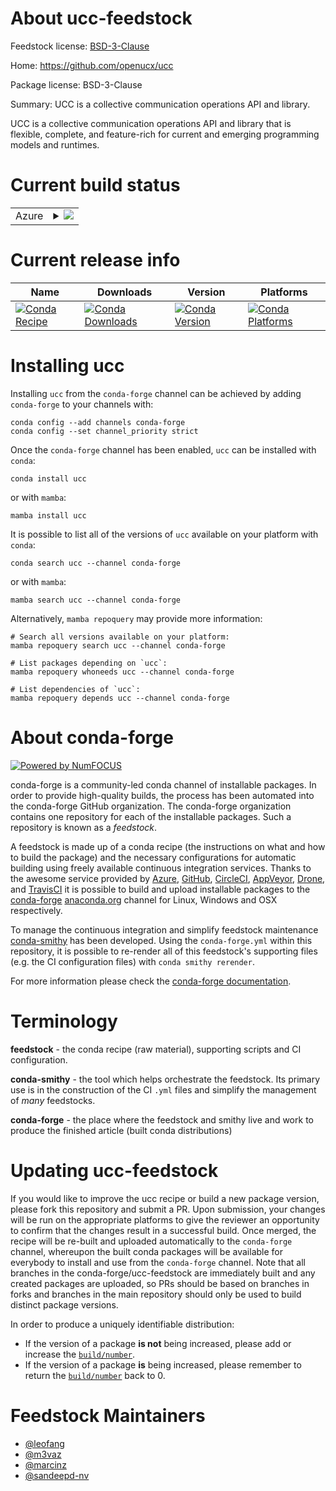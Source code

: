 About ucc-feedstock
===================

Feedstock license: [BSD-3-Clause](https://github.com/conda-forge/ucc-feedstock/blob/main/LICENSE.txt)

Home: https://github.com/openucx/ucc

Package license: BSD-3-Clause

Summary: UCC is a collective communication operations API and library.

UCC is a collective communication operations API and library that is
flexible, complete, and feature-rich for current and emerging
programming models and runtimes.


Current build status
====================


<table>
    
  <tr>
    <td>Azure</td>
    <td>
      <details>
        <summary>
          <a href="https://dev.azure.com/conda-forge/feedstock-builds/_build/latest?definitionId=22261&branchName=main">
            <img src="https://dev.azure.com/conda-forge/feedstock-builds/_apis/build/status/ucc-feedstock?branchName=main">
          </a>
        </summary>
        <table>
          <thead><tr><th>Variant</th><th>Status</th></tr></thead>
          <tbody><tr>
              <td>linux_64_cuda_compiler_version12.9</td>
              <td>
                <a href="https://dev.azure.com/conda-forge/feedstock-builds/_build/latest?definitionId=22261&branchName=main">
                  <img src="https://dev.azure.com/conda-forge/feedstock-builds/_apis/build/status/ucc-feedstock?branchName=main&jobName=linux&configuration=linux%20linux_64_cuda_compiler_version12.9" alt="variant">
                </a>
              </td>
            </tr><tr>
              <td>linux_aarch64_cuda_compiler_version12.9</td>
              <td>
                <a href="https://dev.azure.com/conda-forge/feedstock-builds/_build/latest?definitionId=22261&branchName=main">
                  <img src="https://dev.azure.com/conda-forge/feedstock-builds/_apis/build/status/ucc-feedstock?branchName=main&jobName=linux&configuration=linux%20linux_aarch64_cuda_compiler_version12.9" alt="variant">
                </a>
              </td>
            </tr>
          </tbody>
        </table>
      </details>
    </td>
  </tr>
</table>

Current release info
====================

| Name | Downloads | Version | Platforms |
| --- | --- | --- | --- |
| [![Conda Recipe](https://img.shields.io/badge/recipe-ucc-green.svg)](https://anaconda.org/conda-forge/ucc) | [![Conda Downloads](https://img.shields.io/conda/dn/conda-forge/ucc.svg)](https://anaconda.org/conda-forge/ucc) | [![Conda Version](https://img.shields.io/conda/vn/conda-forge/ucc.svg)](https://anaconda.org/conda-forge/ucc) | [![Conda Platforms](https://img.shields.io/conda/pn/conda-forge/ucc.svg)](https://anaconda.org/conda-forge/ucc) |

Installing ucc
==============

Installing `ucc` from the `conda-forge` channel can be achieved by adding `conda-forge` to your channels with:

```
conda config --add channels conda-forge
conda config --set channel_priority strict
```

Once the `conda-forge` channel has been enabled, `ucc` can be installed with `conda`:

```
conda install ucc
```

or with `mamba`:

```
mamba install ucc
```

It is possible to list all of the versions of `ucc` available on your platform with `conda`:

```
conda search ucc --channel conda-forge
```

or with `mamba`:

```
mamba search ucc --channel conda-forge
```

Alternatively, `mamba repoquery` may provide more information:

```
# Search all versions available on your platform:
mamba repoquery search ucc --channel conda-forge

# List packages depending on `ucc`:
mamba repoquery whoneeds ucc --channel conda-forge

# List dependencies of `ucc`:
mamba repoquery depends ucc --channel conda-forge
```


About conda-forge
=================

[![Powered by
NumFOCUS](https://img.shields.io/badge/powered%20by-NumFOCUS-orange.svg?style=flat&colorA=E1523D&colorB=007D8A)](https://numfocus.org)

conda-forge is a community-led conda channel of installable packages.
In order to provide high-quality builds, the process has been automated into the
conda-forge GitHub organization. The conda-forge organization contains one repository
for each of the installable packages. Such a repository is known as a *feedstock*.

A feedstock is made up of a conda recipe (the instructions on what and how to build
the package) and the necessary configurations for automatic building using freely
available continuous integration services. Thanks to the awesome service provided by
[Azure](https://azure.microsoft.com/en-us/services/devops/), [GitHub](https://github.com/),
[CircleCI](https://circleci.com/), [AppVeyor](https://www.appveyor.com/),
[Drone](https://cloud.drone.io/welcome), and [TravisCI](https://travis-ci.com/)
it is possible to build and upload installable packages to the
[conda-forge](https://anaconda.org/conda-forge) [anaconda.org](https://anaconda.org/)
channel for Linux, Windows and OSX respectively.

To manage the continuous integration and simplify feedstock maintenance
[conda-smithy](https://github.com/conda-forge/conda-smithy) has been developed.
Using the ``conda-forge.yml`` within this repository, it is possible to re-render all of
this feedstock's supporting files (e.g. the CI configuration files) with ``conda smithy rerender``.

For more information please check the [conda-forge documentation](https://conda-forge.org/docs/).

Terminology
===========

**feedstock** - the conda recipe (raw material), supporting scripts and CI configuration.

**conda-smithy** - the tool which helps orchestrate the feedstock.
                   Its primary use is in the construction of the CI ``.yml`` files
                   and simplify the management of *many* feedstocks.

**conda-forge** - the place where the feedstock and smithy live and work to
                  produce the finished article (built conda distributions)


Updating ucc-feedstock
======================

If you would like to improve the ucc recipe or build a new
package version, please fork this repository and submit a PR. Upon submission,
your changes will be run on the appropriate platforms to give the reviewer an
opportunity to confirm that the changes result in a successful build. Once
merged, the recipe will be re-built and uploaded automatically to the
`conda-forge` channel, whereupon the built conda packages will be available for
everybody to install and use from the `conda-forge` channel.
Note that all branches in the conda-forge/ucc-feedstock are
immediately built and any created packages are uploaded, so PRs should be based
on branches in forks and branches in the main repository should only be used to
build distinct package versions.

In order to produce a uniquely identifiable distribution:
 * If the version of a package **is not** being increased, please add or increase
   the [``build/number``](https://docs.conda.io/projects/conda-build/en/latest/resources/define-metadata.html#build-number-and-string).
 * If the version of a package **is** being increased, please remember to return
   the [``build/number``](https://docs.conda.io/projects/conda-build/en/latest/resources/define-metadata.html#build-number-and-string)
   back to 0.

Feedstock Maintainers
=====================

* [@leofang](https://github.com/leofang/)
* [@m3vaz](https://github.com/m3vaz/)
* [@marcinz](https://github.com/marcinz/)
* [@sandeepd-nv](https://github.com/sandeepd-nv/)

